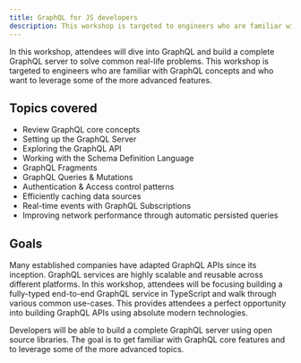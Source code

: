 ```yaml
---
title: GraphQL for JS developers
description: This workshop is targeted to engineers who are familiar with  GraphQL concepts and who want to leverage some of the more advanced features.
---
```


In this workshop, attendees will dive into GraphQL and build a complete GraphQL server to solve common real-life problems. This workshop is targeted to engineers who are familiar with GraphQL concepts and who want to leverage some of the more advanced features.

## Topics covered

- Review GraphQL core concepts
- Setting up the GraphQL Server
- Exploring the GraphQL API
- Working with the Schema Definition Language
- GraphQL Fragments
- GraphQL Queries & Mutations
- Authentication & Access control patterns
- Efficiently caching data sources
- Real-time events with GraphQL Subscriptions
- Improving network performance through automatic persisted queries

## Goals

Many established companies have adapted GraphQL APIs since its inception. GraphQL services are highly scalable and reusable across different platforms. In this workshop, attendees will be focusing building a fully-typed end-to-end GraphQL service in TypeScript and walk through various common use-cases. This provides attendees a perfect opportunity into building GraphQL APIs using absolute modern technologies.

Developers will be able to build a complete GraphQL server using open source libraries. The goal is to get familiar with GraphQL core features and to leverage some of the more advanced topics.
